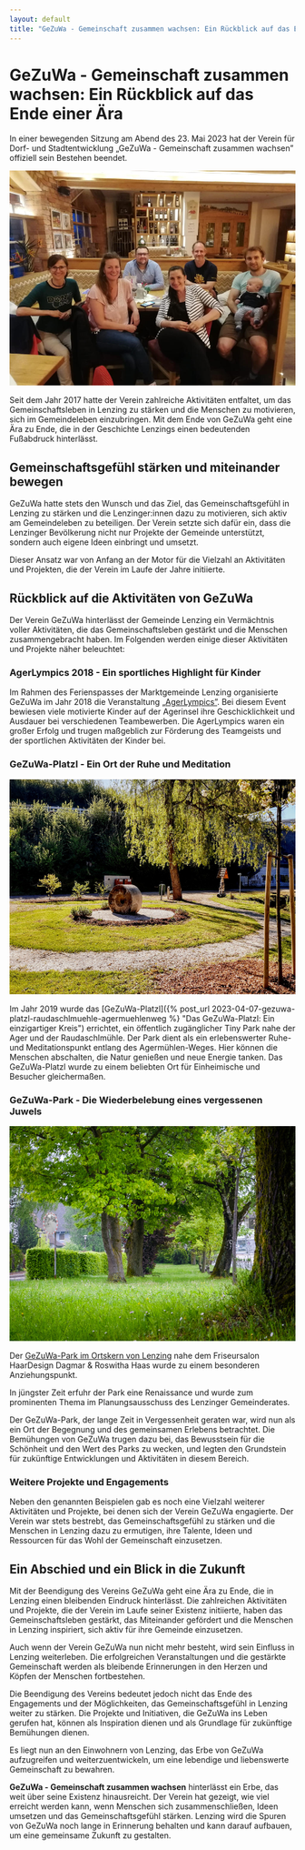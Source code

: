 ```yaml
---
layout: default
title: "GeZuWa - Gemeinschaft zusammen wachsen: Ein Rückblick auf das Ende einer Ära"
---
```


# GeZuWa - Gemeinschaft zusammen wachsen: Ein Rückblick auf das Ende einer Ära

In einer bewegenden Sitzung am Abend des 23. Mai 2023 hat der Verein für Dorf- und Stadtentwicklung „GeZuWa - Gemeinschaft zusammen wachsen” offiziell sein Bestehen beendet. 

![Abschluss-Sitzung des Vereins GeZuWa: Astrid Ehrnleitner, Julia Laganda, Armin Avdibegovic, Ramona Gabriela Gallikova, Max Ratzenböck, Ján Gallik (v.l.n.r.)](../assets/images/portraits-abschluss-sitzung.jpg "[Abschluss-Sitzung des Vereins GeZuWa: Astrid Ehrnleitner, Julia Laganda, Armin Avdibegovic, Ramona Gabriela Gallikova, Max Ratzenböck, Ján Gallik (v.l.n.r.")

Seit dem Jahr 2017 hatte der Verein zahlreiche Aktivitäten entfaltet, um das Gemeinschaftsleben in Lenzing zu stärken und die Menschen zu motivieren, sich im Gemeindeleben einzubringen. Mit dem Ende von GeZuWa geht eine Ära zu Ende, die in der Geschichte Lenzings einen bedeutenden Fußabdruck hinterlässt.

## Gemeinschaftsgefühl stärken und miteinander bewegen

GeZuWa hatte stets den Wunsch und das Ziel, das Gemeinschaftsgefühl in Lenzing zu stärken und die Lenzinger:innen dazu zu motivieren, sich aktiv am Gemeindeleben zu beteiligen. Der Verein setzte sich dafür ein, dass die Lenzinger Bevölkerung nicht nur Projekte der Gemeinde unterstützt, sondern auch eigene Ideen einbringt und umsetzt. 

Dieser Ansatz war von Anfang an der Motor für die Vielzahl an Aktivitäten und Projekten, die der Verein im Laufe der Jahre initiierte.

## Rückblick auf die Aktivitäten von GeZuWa

Der Verein GeZuWa hinterlässt der Gemeinde Lenzing ein Vermächtnis voller Aktivitäten, die das Gemeinschaftsleben gestärkt und die Menschen zusammengebracht haben. Im Folgenden werden einige dieser Aktivitäten und Projekte näher beleuchtet:

### AgerLympics 2018 - Ein sportliches Highlight für Kinder

Im Rahmen des Ferienspasses der Marktgemeinde Lenzing organisierte GeZuWa im Jahr 2018 die Veranstaltung [„AgerLympics”](https://www.facebook.com/gezuwa/posts/pfbid0322g5VbXCbBDLi5B1Mcgbrht9Whge5pt8Tkxf2wDz7scN4uzPE2XM5zW7qzKxJgBDl). Bei diesem Event bewiesen viele motivierte Kinder auf der Agerinsel ihre Geschicklichkeit und Ausdauer bei verschiedenen Teambewerben. Die AgerLympics waren ein großer Erfolg und trugen maßgeblich zur Förderung des Teamgeists und der sportlichen Aktivitäten der Kinder bei.

### GeZuWa-Platzl - Ein Ort der Ruhe und Meditation

![GeZuWa-Platzl in Lenzing](../assets/images/gezuwa-platzl.jpg "GeZuWa-Platzl in Lenzing")

Im Jahr 2019 wurde das [GeZuWa-Platzl]({% post_url 2023-04-07-gezuwa-platzl-raudaschlmuehle-agermuehlenweg %} "Das GeZuWa-Platzl: Ein einzigartiger Kreis") errichtet, ein öffentlich zugänglicher Tiny Park nahe der Ager und der Raudaschlmühle. Der Park dient als ein erlebenswerter Ruhe- und Meditationspunkt entlang des Agermühlen-Weges. Hier können die Menschen abschalten, die Natur genießen und neue Energie tanken. Das GeZuWa-Platzl wurde zu einem beliebten Ort für Einheimische und Besucher gleichermaßen.

### GeZuWa-Park - Die Wiederbelebung eines vergessenen Juwels

![GeZuWa-Park in Lenzing](../assets/images/gezuwa-park.jpg "GeZuWa-Park in Lenzing")

Der [GeZuWa-Park im Ortskern von Lenzing](https://goo.gl/maps/jKGJoMfmEQ51pTEcA?coh=178573&entry=tt) nahe dem Friseursalon HaarDesign Dagmar & Roswitha Haas wurde zu einem besonderen Anziehungspunkt. 

In jüngster Zeit erfuhr der Park eine Renaissance und wurde zum prominenten Thema im Planungsausschuss des Lenzinger Gemeinderates. 

Der GeZuWa-Park, der lange Zeit in Vergessenheit geraten war, wird nun als ein Ort der Begegnung und des gemeinsamen Erlebens betrachtet. Die Bemühungen von GeZuWa trugen dazu bei, das Bewusstsein für die Schönheit und den Wert des Parks zu wecken, und legten den Grundstein für zukünftige Entwicklungen und Aktivitäten in diesem Bereich.

### Weitere Projekte und Engagements

Neben den genannten Beispielen gab es noch eine Vielzahl weiterer Aktivitäten und Projekte, bei denen sich der Verein GeZuWa engagierte. Der Verein war stets bestrebt, das Gemeinschaftsgefühl zu stärken und die Menschen in Lenzing dazu zu ermutigen, ihre Talente, Ideen und Ressourcen für das Wohl der Gemeinschaft einzusetzen.

## Ein Abschied und ein Blick in die Zukunft

Mit der Beendigung des Vereins GeZuWa geht eine Ära zu Ende, die in Lenzing einen bleibenden Eindruck hinterlässt. Die zahlreichen Aktivitäten und Projekte, die der Verein im Laufe seiner Existenz initiierte, haben das Gemeinschaftsleben gestärkt, das Miteinander gefördert und die Menschen in Lenzing inspiriert, sich aktiv für ihre Gemeinde einzusetzen.

Auch wenn der Verein GeZuWa nun nicht mehr besteht, wird sein Einfluss in Lenzing weiterleben. Die erfolgreichen Veranstaltungen und die gestärkte Gemeinschaft werden als bleibende Erinnerungen in den Herzen und Köpfen der Menschen fortbestehen.

Die Beendigung des Vereins bedeutet jedoch nicht das Ende des Engagements und der Möglichkeiten, das Gemeinschaftsgefühl in Lenzing weiter zu stärken. Die Projekte und Initiativen, die GeZuWa ins Leben gerufen hat, können als Inspiration dienen und als Grundlage für zukünftige Bemühungen dienen. 

Es liegt nun an den Einwohnern von Lenzing, das Erbe von GeZuWa aufzugreifen und weiterzuentwickeln, um eine lebendige und liebenswerte Gemeinschaft zu bewahren.

**GeZuWa - Gemeinschaft zusammen wachsen** hinterlässt ein Erbe, das weit über seine Existenz hinausreicht. Der Verein hat gezeigt, wie viel erreicht werden kann, wenn Menschen sich zusammenschließen, Ideen umsetzen und das Gemeinschaftsgefühl stärken. Lenzing wird die Spuren von GeZuWa noch lange in Erinnerung behalten und kann darauf aufbauen, um eine gemeinsame Zukunft zu gestalten.
